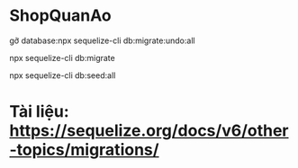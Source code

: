 ﻿# ShopQuanAo
 
gỡ database:npx sequelize-cli db:migrate:undo:all

npx sequelize-cli db:migrate

npx sequelize-cli db:seed:all

# Tài liệu: https://sequelize.org/docs/v6/other-topics/migrations/

